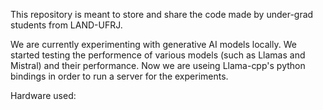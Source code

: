 This repository is meant to store and share the code made by under-grad students from LAND-UFRJ. 

We are currently experimenting with generative AI models locally. 
We started testing the performence of various models (such as Llamas and Mistral) and their performance. Now we are useing Llama-cpp's python bindings in order to run a server for the experiments.

Hardware used:

